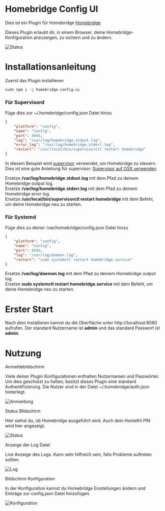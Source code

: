 # Homebridge Config UI

Dies ist ein Plugin für Homebridge [Homebridge](https://github.com/nfarina/homebridge)

Dieses Plugin erlaubt dir, in einem Browser, deine Homebridge-Konfiguration anzuzeigen, zu sichern und zu ändern.

![Status](status.png)

# Installationsanleitung

Zuerst das Plugin installieren
```Bash
sudo npm i -g homebridge-config-ui
```

### Für Supervisord

Füge dies zur ~/.homebridge/config.json Datei hinzu
```JSON
{
    "platform": "config",
    "name": "Config",
    "port": 8080,
    "log": "/var/log/homebridge.stdout.log",
    "error_log": "/var/log/homebridge.stderr.log",
    "restart": "/usr/local/bin/supervisorctl restart homebridge"
}
```

In diesem Beispiel wird [supervisor](http://supervisord.org/) verwendet, um Homebridge zu steuern. Dies ist eine gute Anleitung für supervisor: [Supervisor auf OSX verwenden](https://nicksergeant.com/running-supervisor-on-os-x/)

Ersetze <b>/var/log/homebridge.stdout.log</b> mit dem Pfad zu deinem Homebridge output log.<br />
Ersetze <b>/var/log/homebridge.stderr.log</b> mit dem Pfad zu deinem Homebridge error log.<br />
Ersetze <b>/usr/local/bin/supervisorctl restart homebridge</b> mit dem Befehl, um deine Homebridge neu zu starten.

### Für Systemd

Füge dies zu deiner /var/homebridge/config.json Datei hinzu
```JSON
{
    "platform": "config",
    "name": "Config",
    "port": 8080,
    "log": "/var/log/daemon.log",
    "restart": "sudo systemctl restart homebridge.service"
}
```

Ersetze <b>/var/log/daemon.log</b> mit dem Pfad zu deinem Homebridge output log.<br />
Ersetze <b>sudo systemctl restart homebridge.service</b> mit dem Befehl, um deine Homebridge neu zu starten.

# Erster Start

Nach dem Installieren kannst du die Oberfläche unter http://localhost:8080 aufrufen. Der standard Nutzername ist <b>admin</b> und das standard Passwort ist <b>admin</b>.

# Nutzung

Anmeldebildschirm

Viele deiner Plugin Konfigurationen enthalten Nutzernamen und Passwörter. Um dies geschützt zu halten, besitzt dieses Plugin eine standard Authentifizierung. Die Nutzer sind in der Datei ~/.homebridge/auth.json hinterlegt.

![Anmeldung](login.png)

Status Bildschirm

Hier siehst du, ob Homebridge ausgeführt wird. Auch dein HomeKit PIN wird hier angezeigt.

![Status](status.png)

Anzeige der Log Datei

Live Anzeige des Logs. Kann sehr hilfreich sein, falls Probleme auftreten sollten.

![Log](log.png)

Bildschirm Konfiguration

In der Konfiguration kannst du Homebridge Einstellungen ändern und Einträge zur config.json Datei hinzufügen.

![Konfiguration](config.png)
